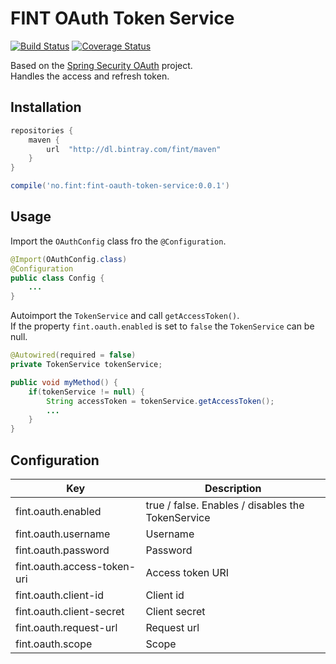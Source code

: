 # FINT OAuth Token Service

[![Build Status](https://travis-ci.org/FINTlibs/fint-oauth-token-service.svg?branch=master)](https://travis-ci.org/FINTlibs/fint-oauth-token-service)
[![Coverage Status](https://coveralls.io/repos/github/FINTlibs/fint-oauth-token-service/badge.svg?branch=master)](https://coveralls.io/github/FINTlibs/fint-oauth-token-service?branch=master)

Based on the [Spring Security OAuth](http://projects.spring.io/spring-security-oauth/) project.  
Handles the access and refresh token.


## Installation

```groovy
repositories {
    maven {
        url  "http://dl.bintray.com/fint/maven" 
    }
}

compile('no.fint:fint-oauth-token-service:0.0.1')
```

## Usage

Import the `OAuthConfig` class fro the `@Configuration`.

```java
@Import(OAuthConfig.class)
@Configuration
public class Config {
    ...
}
```

Autoimport the `TokenService` and call `getAccessToken()`.  
If the property `fint.oauth.enabled` is set to `false` the `TokenService` can be null.

```java
@Autowired(required = false)
private TokenService tokenService;

public void myMethod() {
    if(tokenService != null) {
        String accessToken = tokenService.getAccessToken();
        ...
    }
}
```

## Configuration

| Key | Description |
|-----|-------------|
| fint.oauth.enabled | true / false. Enables / disables the TokenService |
| fint.oauth.username | Username |
| fint.oauth.password | Password |
| fint.oauth.access-token-uri | Access token URI |
| fint.oauth.client-id | Client id |
| fint.oauth.client-secret | Client secret |
| fint.oauth.request-url | Request url |
| fint.oauth.scope | Scope |